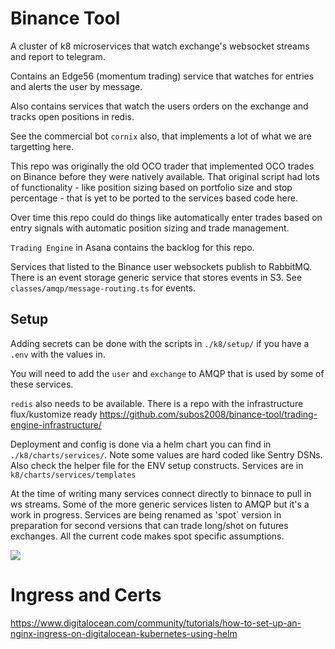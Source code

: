 # Binance Tool

A cluster of k8 microservices that watch exchange's websocket streams and report to telegram.

Contains an Edge56 (momentum trading) service that watches for entries and alerts the user by message.

Also contains services that watch the users orders on the exchange and tracks open positions in redis.

See the commercial bot `cornix` also, that implements a lot of what we are targetting here.

This repo was originally the old OCO trader that implemented OCO trades on Binance before they were natively available. That original script had lots of functionality - like position sizing based on portfolio size and stop percentage - that is yet to be ported to the services based code here.

Over time this repo could do things like automatically enter trades based on entry signals with automatic position sizing and trade management. 

`Trading Engine` in Asana contains the backlog for this repo.

Services that listed to the Binance user websockets publish to RabbitMQ. There is an event storage generic service that stores events in S3. See `classes/amqp/message-routing.ts` for events.

## Setup

Adding secrets can be done with the scripts in `./k8/setup/` if you have a `.env` with the values in.

You will need to add the `user` and `exchange` to AMQP that is used by some of these services.

`redis` also needs to be available. There is a repo with the infrastructure flux/kustomize ready https://github.com/subos2008/binance-tool/trading-engine-infrastructure/

Deployment and config is done via a helm chart you can find in `./k8/charts/services/`. Note some values are hard coded like Sentry DSNs. Also check the helper file for the ENV setup constructs. Services are in `k8/charts/services/templates`

At the time of writing many services connect directly to binnace to pull in ws streams. Some of the more generic services listen to AMQP but it's a work in progress. Services are being renamed as 'spot` version in preparation for second versions that can trade long/shot on futures exchanges. All the current code makes spot specific assumptions.

![](https://github.com/subos2008/binance-tool/workflows/DockerPublish/badge.svg)




# Ingress and Certs

https://www.digitalocean.com/community/tutorials/how-to-set-up-an-nginx-ingress-on-digitalocean-kubernetes-using-helm
